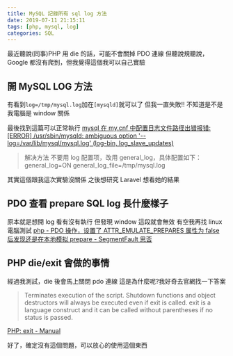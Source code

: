 ```yaml
---
title: MySQL 記錄所有 sql log 方法
date: 2019-07-11 21:15:11
tags: [php, mysql, log]
categories: SQL
---
```


最近聽說(同事)PHP 用 die 的話，可能不會關掉 PDO 連線
但聽說規聽說，Google 都沒有爬到，但我覺得這個我可以自己實驗

<!--more-->

## 開 MySQL LOG 方法

有看到`log=/tmp/mysql.log`加在`[mysqld]`就可以了
但我一直失敗!!
不知道是不是我電腦是 window 關係

最後找到這篇可以正常執行
[mysql 在 my.cnf 中配置日志文件路径出错报错:[ERROR] /usr/sbin/mysqld: ambiguous option '--log=/var/lib/mysql/mysql.log' (log-bin, log_slave_updates)](https://www.jonceryang.com/blog/36)

> 解决方法
> 不要用 log 配置项，改用 general_log，具体配置如下：
> general_log=ON
> general_log_file=/tmp/mysql.log

其實這個跟我這次實驗沒關係
之後想研究 Laravel 想看她的結果

## PDO 查看 prepare SQL log 長什麼樣子

原本就是想開 log 看有沒有執行
但發現 window 這段就會無效
有空我再找 linux 電腦測試
[php - PDO 操作，设置了 ATTR_EMULATE_PREPARES 属性为 false 后发现还是在本地模拟 prepare - SegmentFault 思否](https://segmentfault.com/q/1010000005714538)

## PHP die/exit 會做的事情

經過我測試，die 後會馬上關閉 pdo 連線
這是為什麼呢?我好奇去官網找一下答案

> Terminates execution of the script. Shutdown functions and object destructors will always be executed even if exit is called.
> exit is a language construct and it can be called without parentheses if no status is passed.

[PHP: exit - Manual](https://www.php.net/manual/en/function.exit.php)

好了，確定沒有這個問題，可以放心的使用這個東西
